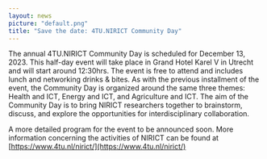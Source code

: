 ```yaml
---
layout: news
picture: "default.png"
title: "Save the date: 4TU.NIRICT Community Day"
---
```


The annual 4TU.NIRICT Community Day is scheduled for December 13, 2023. This half-day event will take place in Grand Hotel Karel V in Utrecht and will start around 12:30hrs. The event is free to attend and includes lunch and networking drinks & bites. As with the previous installment of the event, the Community Day is organized around the same three themes: Health and ICT, Energy and ICT, and Agriculture and ICT. The aim of the Community Day is to bring NIRICT researchers together to brainstorm, discuss, and explore the opportunities for interdisciplinary collaboration.

A more detailed program for the event to be announced soon. More information concerning the activities of NIRICT can be found at [https://www.4tu.nl/nirict/](https://www.4tu.nl/nirict/)